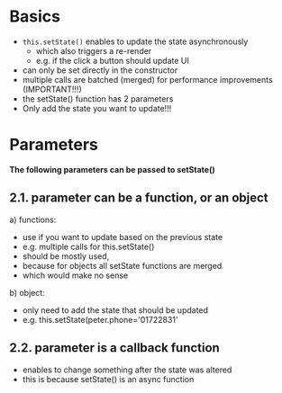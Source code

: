 # Basics

- `this.setState()` enables to update the state asynchronously
  - which also triggers a re-render
  - e.g. if the click a button should update UI
- can only be set directly in the constructor
- multiple calls are batched (merged) for performance improvements (IMPORTANT!!!)
- the setState() function has 2 parameters
- Only add the state you want to update!!!

# Parameters

**The following parameters can be passed to setState()**

## 2.1. parameter can be a function, or an object

a) functions:

- use if you want to update based on the previous state
- e.g. multiple calls for this.setState()
- should be mostly used,
- because for objects all setState functions are merged
- which would make no sense

b) object:

- only need to add the state that should be updated
- e.g. this.setState(peter.phone='01722831'

## 2.2. parameter is a callback function

- enables to change something after the state was altered
- this is because setState() is an async function
